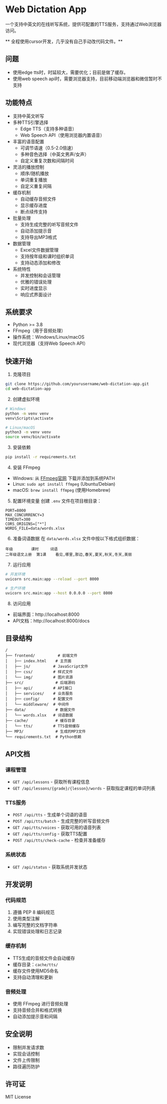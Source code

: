 # Web Dictation App

一个支持中英文的在线听写系统，提供可配置的TTS服务，支持通过Web浏览器访问。

** 全程使用cursor开发，几乎没有自己手动改代码文件。**

## 问题
- 使用edge tts时，时延较大，需要优化；目前是做了缓存。
- 使用web speech api时，需要浏览器支持，目前移动端浏览器和微信暂时不支持


## 功能特点

- 支持中英文听写
- 多种TTS引擎选择
  - Edge TTS（支持多种语音）
  - Web Speech API（使用浏览器内置语音）
- 丰富的语音配置
  - 可调节语速（0.5-2.0倍速）
  - 多种音色选择（中英文男声/女声）
  - 自定义重复次数和间隔时间
- 灵活的播放控制
  - 顺序/随机播放
  - 单词重复播放
  - 自定义重复间隔
- 缓存机制
  - 自动缓存音频文件
  - 显示缓存进度
  - 断点续传支持
- 批量处理
  - 支持生成完整的听写音频文件
  - 自动添加提示音
  - 支持导出MP3格式
- 数据管理
  - Excel文件数据管理
  - 支持按年级和课时组织单词
  - 支持动态添加和修改
- 系统特性
  - 并发控制和会话管理
  - 优雅的错误处理
  - 实时进度显示
  - 响应式界面设计

## 系统要求

- Python >= 3.8
- FFmpeg（用于音频处理）
- 操作系统：Windows/Linux/macOS
- 现代浏览器（支持Web Speech API）

## 快速开始

1. 克隆项目
```bash
git clone https://github.com/yourusername/web-dictation-app.git
cd web-dictation-app
```

2. 创建虚拟环境
```bash
# Windows
python -m venv venv
venv\Scripts\activate

# Linux/macOS
python3 -m venv venv
source venv/bin/activate
```

3. 安装依赖
```bash
pip install -r requirements.txt
```

4. 安装 FFmpeg
- Windows: 从 [FFmpeg官网](https://ffmpeg.org/download.html) 下载并添加到系统PATH
- Linux: `sudo apt install ffmpeg` (Ubuntu/Debian)
- macOS: `brew install ffmpeg` (使用Homebrew)

5. 配置环境变量
创建 `.env` 文件在项目根目录：
```env
PORT=8000
MAX_CONCURRENCY=3
TIMEOUT=300
CORS_ORIGINS=["*"]
WORDS_FILE=data/words.xlsx
```

6. 准备词语数据
在 `data/words.xlsx` 文件中按以下格式组织数据：
```
年级        课时     词语
二年级语文上册  第1课    看见,哪里,那边,春天,夏天,秋天,冬天,美丽
```

7. 运行应用
```bash
# 开发环境
uvicorn src.main:app --reload --port 8000

# 生产环境
uvicorn src.main:app --host 0.0.0.0 --port 8000
```

8. 访问应用
- 前端界面：http://localhost:8000
- API文档：http://localhost:8000/docs

## 目录结构
```
/
├── frontend/          # 前端文件
│   ├── index.html    # 主页面
│   ├── js/          # JavaScript文件
│   ├── css/         # 样式文件
│   └── img/         # 图片资源
├── src/              # 后端源码
│   ├── api/         # API接口
│   ├── services/    # 业务服务
│   ├── config/      # 配置文件
│   └── middleware/  # 中间件
├── data/             # 数据文件
│   └── words.xlsx   # 词语数据
├── cache/            # 缓存目录
│   └── tts/         # TTS音频缓存
├── MP3/              # 生成的MP3文件
└── requirements.txt  # Python依赖
```

## API文档

### 课程管理
- `GET /api/lessons` - 获取所有课程信息
- `GET /api/lessons/{grade}/{lesson}/words` - 获取指定课程的单词列表

### TTS服务
- `POST /api/tts` - 生成单个词语的语音
- `POST /api/tts/batch` - 生成完整的听写音频文件
- `GET /api/tts/voices` - 获取可用的语音列表
- `GET /api/tts/config` - 获取TTS配置
- `POST /api/tts/check-cache` - 检查并准备缓存

### 系统状态
- `GET /api/status` - 获取系统并发状态

## 开发说明

### 代码规范
1. 遵循 PEP 8 编码规范
2. 使用类型注解
3. 编写完整的文档字符串
4. 实现错误处理和日志记录

### 缓存机制
- TTS生成的音频文件会自动缓存
- 缓存目录：`cache/tts/`
- 缓存文件使用MD5命名
- 支持自动清理和更新

### 音频处理
- 使用 FFmpeg 进行音频处理
- 支持音频合并和格式转换
- 自动添加提示音和间隔

## 安全说明
- 限制并发请求数
- 实现会话控制
- 文件上传限制
- 路径遍历防护

## 许可证

MIT License 